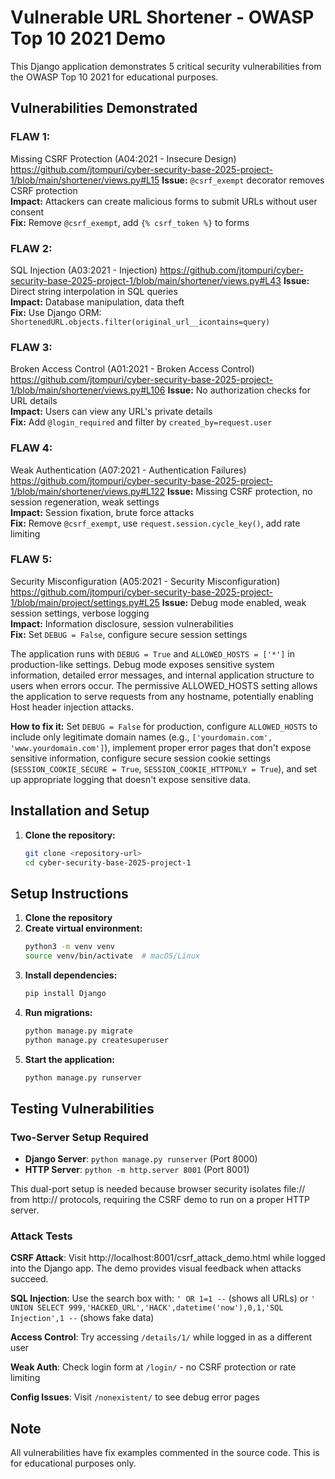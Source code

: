# Vulnerable URL Shortener - OWASP Top 10 2021 Demo

This Django application demonstrates 5 critical security vulnerabilities from the OWASP Top 10 2021 for educational purposes.

## Vulnerabilities Demonstrated

### FLAW 1: 
Missing CSRF Protection (A04:2021 - Insecure Design)
https://github.com/jtompuri/cyber-security-base-2025-project-1/blob/main/shortener/views.py#L15
**Issue:** `@csrf_exempt` decorator removes CSRF protection  
**Impact:** Attackers can create malicious forms to submit URLs without user consent  
**Fix:** Remove `@csrf_exempt`, add `{% csrf_token %}` to forms

### FLAW 2: 
SQL Injection (A03:2021 - Injection)
https://github.com/jtompuri/cyber-security-base-2025-project-1/blob/main/shortener/views.py#L43
**Issue:** Direct string interpolation in SQL queries  
**Impact:** Database manipulation, data theft  
**Fix:** Use Django ORM: `ShortenedURL.objects.filter(original_url__icontains=query)`

### FLAW 3: 
Broken Access Control (A01:2021 - Broken Access Control)
https://github.com/jtompuri/cyber-security-base-2025-project-1/blob/main/shortener/views.py#L106
**Issue:** No authorization checks for URL details  
**Impact:** Users can view any URL's private details  
**Fix:** Add `@login_required` and filter by `created_by=request.user`

### FLAW 4: 
Weak Authentication (A07:2021 - Authentication Failures)
https://github.com/jtompuri/cyber-security-base-2025-project-1/blob/main/shortener/views.py#L122
**Issue:** Missing CSRF protection, no session regeneration, weak settings  
**Impact:** Session fixation, brute force attacks  
**Fix:** Remove `@csrf_exempt`, use `request.session.cycle_key()`, add rate limiting

### FLAW 5: 
Security Misconfiguration (A05:2021 - Security Misconfiguration)
https://github.com/jtompuri/cyber-security-base-2025-project-1/blob/main/project/settings.py#L25
**Issue:** Debug mode enabled, weak session settings, verbose logging  
**Impact:** Information disclosure, session vulnerabilities  
**Fix:** Set `DEBUG = False`, configure secure session settings

The application runs with `DEBUG = True` and `ALLOWED_HOSTS = ['*']` in production-like settings. Debug mode exposes sensitive system information, detailed error messages, and internal application structure to users when errors occur. The permissive ALLOWED_HOSTS setting allows the application to serve requests from any hostname, potentially enabling Host header injection attacks.

**How to fix it:**
Set `DEBUG = False` for production, configure `ALLOWED_HOSTS` to include only legitimate domain names (e.g., `['yourdomain.com', 'www.yourdomain.com']`), implement proper error pages that don't expose sensitive information, configure secure session cookie settings (`SESSION_COOKIE_SECURE = True`, `SESSION_COOKIE_HTTPONLY = True`), and set up appropriate logging that doesn't expose sensitive data.

## Installation and Setup

1. **Clone the repository:**
   ```bash
   git clone <repository-url>
   cd cyber-security-base-2025-project-1
   ```

## Setup Instructions

1. **Clone the repository**
2. **Create virtual environment:**
   ```bash
   python3 -m venv venv
   source venv/bin/activate  # macOS/Linux
   ```
3. **Install dependencies:**
   ```bash
   pip install Django
   ```
4. **Run migrations:**
   ```bash
   python manage.py migrate
   python manage.py createsuperuser
   ```
5. **Start the application:**
   ```bash
   python manage.py runserver
   ```

## Testing Vulnerabilities

### Two-Server Setup Required
- **Django Server**: `python manage.py runserver` (Port 8000)  
- **HTTP Server**: `python -m http.server 8001` (Port 8001)  

This dual-port setup is needed because browser security isolates file:// from http:// protocols, requiring the CSRF demo to run on a proper HTTP server.

### Attack Tests

**CSRF Attack**: Visit http://localhost:8001/csrf_attack_demo.html while logged into the Django app. The demo provides visual feedback when attacks succeed.

**SQL Injection**: Use the search box with: `' OR 1=1 --` (shows all URLs) or `' UNION SELECT 999,'HACKED_URL','HACK',datetime('now'),0,1,'SQL Injection',1 --` (shows fake data)

**Access Control**: Try accessing `/details/1/` while logged in as a different user

**Weak Auth**: Check login form at `/login/` - no CSRF protection or rate limiting

**Config Issues**: Visit `/nonexistent/` to see debug error pages

## Note

All vulnerabilities have fix examples commented in the source code. This is for educational purposes only.